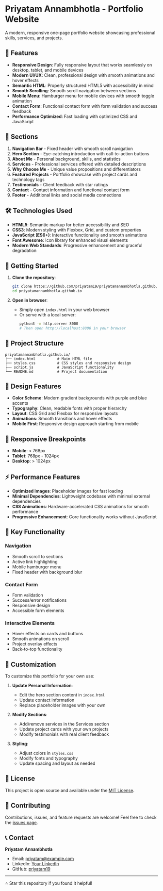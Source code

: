 # Priyatam Annambhotla - Portfolio Website

A modern, responsive one-page portfolio website showcasing professional skills, services, and projects.

## 🌟 Features

- **Responsive Design**: Fully responsive layout that works seamlessly on desktop, tablet, and mobile devices
- **Modern UI/UX**: Clean, professional design with smooth animations and hover effects
- **Semantic HTML**: Properly structured HTML5 with accessibility in mind
- **Smooth Scrolling**: Smooth scroll navigation between sections
- **Mobile Menu**: Hamburger menu for mobile devices with smooth toggle animation
- **Contact Form**: Functional contact form with form validation and success feedback
- **Performance Optimized**: Fast loading with optimized CSS and JavaScript

## 📱 Sections

1. **Navigation Bar** - Fixed header with smooth scroll navigation
2. **Hero Section** - Eye-catching introduction with call-to-action buttons
3. **About Me** - Personal background, skills, and statistics
4. **Services** - Professional services offered with detailed descriptions
5. **Why Choose Me** - Unique value propositions and differentiators
6. **Featured Projects** - Portfolio showcase with project cards and technology tags
7. **Testimonials** - Client feedback with star ratings
8. **Contact** - Contact information and functional contact form
9. **Footer** - Additional links and social media connections

## 🛠 Technologies Used

- **HTML5**: Semantic markup for better accessibility and SEO
- **CSS3**: Modern styling with Flexbox, Grid, and custom properties
- **JavaScript (ES6+)**: Interactive functionality and smooth animations
- **Font Awesome**: Icon library for enhanced visual elements
- **Modern Web Standards**: Progressive enhancement and graceful degradation

## 🚀 Getting Started

1. **Clone the repository**:
   ```bash
   git clone https://github.com/priyatam19/priyatamannambhotla.github.io.git
   cd priyatamannambhotla.github.io
   ```

2. **Open in browser**:
   - Simply open `index.html` in your web browser
   - Or serve with a local server:
     ```bash
     python3 -m http.server 8000
     # Then open http://localhost:8000 in your browser
     ```

## 📁 Project Structure

```
priyatamannambhotla.github.io/
├── index.html          # Main HTML file
├── styles.css          # CSS styles and responsive design
├── script.js           # JavaScript functionality
└── README.md           # Project documentation
```

## 🎨 Design Features

- **Color Scheme**: Modern gradient backgrounds with purple and blue accents
- **Typography**: Clean, readable fonts with proper hierarchy
- **Layout**: CSS Grid and Flexbox for responsive layouts
- **Animations**: Smooth transitions and hover effects
- **Mobile First**: Responsive design approach starting from mobile

## 📱 Responsive Breakpoints

- **Mobile**: < 768px
- **Tablet**: 768px - 1024px
- **Desktop**: > 1024px

## ⚡ Performance Features

- **Optimized Images**: Placeholder images for fast loading
- **Minimal Dependencies**: Lightweight codebase with minimal external dependencies
- **CSS Animations**: Hardware-accelerated CSS animations for smooth performance
- **Progressive Enhancement**: Core functionality works without JavaScript

## 🎯 Key Functionality

### Navigation
- Smooth scroll to sections
- Active link highlighting
- Mobile hamburger menu
- Fixed header with background blur

### Contact Form
- Form validation
- Success/error notifications
- Responsive design
- Accessible form elements

### Interactive Elements
- Hover effects on cards and buttons
- Smooth animations on scroll
- Project overlay effects
- Back-to-top functionality

## 🔧 Customization

To customize this portfolio for your own use:

1. **Update Personal Information**:
   - Edit the hero section content in `index.html`
   - Update contact information
   - Replace placeholder images with your own

2. **Modify Sections**:
   - Add/remove services in the Services section
   - Update project cards with your own projects
   - Modify testimonials with real client feedback

3. **Styling**:
   - Adjust colors in `styles.css`
   - Modify fonts and typography
   - Update spacing and layout as needed

## 📄 License

This project is open source and available under the [MIT License](LICENSE).

## 🤝 Contributing

Contributions, issues, and feature requests are welcome! Feel free to check the [issues page](https://github.com/priyatam19/priyatamannambhotla.github.io/issues).

## 📞 Contact

**Priyatam Annambhotla**
- Email: priyatam@example.com
- LinkedIn: [Your LinkedIn](https://linkedin.com/in/yourprofile)
- GitHub: [priyatam19](https://github.com/priyatam19)

---

⭐ Star this repository if you found it helpful!